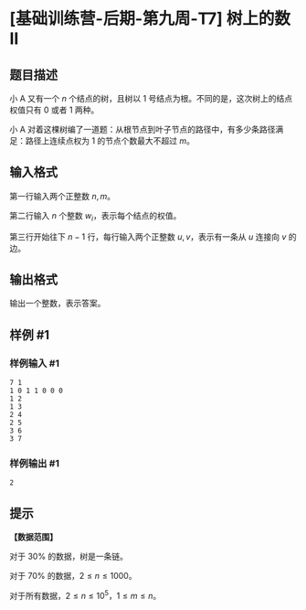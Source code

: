 # [基础训练营-后期-第九周-T7] 树上的数 II

## 题目描述

小 A 又有一个 $n$ 个结点的树，且树以 $1$ 号结点为根。不同的是，这次树上的结点权值只有 $0$ 或者 $1$ 两种。

小 A 对着这棵树编了一道题：从根节点到叶子节点的路径中，有多少条路径满足：路径上连续点权为 1 的节点个数最大不超过 $m$。

## 输入格式

第一行输入两个正整数 $n,m$。

第二行输入 $n$ 个整数 $w_i$，表示每个结点的权值。

第三行开始往下 $n-1$ 行，每行输入两个正整数 $u,v$，表示有一条从 $u$ 连接向 $v$ 的边。

## 输出格式

输出一个整数，表示答案。

## 样例 #1

### 样例输入 #1

```
7 1
1 0 1 1 0 0 0
1 2
1 3
2 4
2 5
3 6
3 7
```

### 样例输出 #1

```
2
```

## 提示

**【数据范围】**

对于 $30\%$ 的数据，树是一条链。

对于 $70\%$ 的数据，$2 \leq n \leq 1000$。

对于所有数据，$2 \leq n \leq 10^5$，$1 \leq m \leq n$。